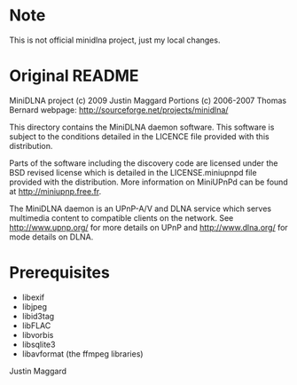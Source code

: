 # Note
This is not official minidlna project, just my local changes.

# Original README
MiniDLNA project
(c) 2009 Justin Maggard
Portions (c) 2006-2007 Thomas Bernard
webpage: http://sourceforge.net/projects/minidlna/

This directory contains the MiniDLNA daemon software.
This software is subject to the conditions detailed in
the LICENCE file provided with this distribution.

Parts of the software including the discovery code are
licensed under the BSD revised license which is detailed
in the LICENSE.miniupnpd file provided with the distribution.
More information on MiniUPnPd can be found at http://miniupnp.free.fr.


The MiniDLNA daemon is an UPnP-A/V and DLNA service which
serves multimedia content to compatible clients on the network.
See http://www.upnp.org/ for more details on UPnP
and http://www.dlna.org/ for mode details on DLNA.

Prerequisites
==================

- libexif
- libjpeg
- libid3tag
- libFLAC
- libvorbis
- libsqlite3
- libavformat (the ffmpeg libraries)


Justin Maggard
